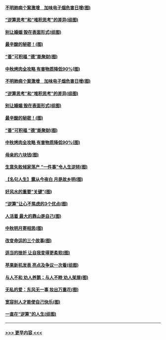 #### [不明肺病个案激增　加味电子烟危害日增(图)](../pages/p8/907307.md?t=09140755) 
#### [“逆算思考”和“堆积思考”的差异(组图)](../pages/p8/907229.md?t=09140755) 
#### [别让婚姻 毁在表面形式(组图)](../pages/p8/907118.md?t=09140755) 
#### [最辛酸的秘密！(图)](../pages/p8/906327.md?t=09140755) 
#### [“善”可积福 “德”能聚财(图)](../pages/p8/906906.md?t=09140755) 
#### [中秋烤肉全攻略 有害物质降低90%(图)](../pages/p8/907227.md?t=09140755) 
#### [不明肺病个案激增　加味电子烟危害日增(图)](../pages/p8/907307.md?t=09140755) 
#### [“逆算思考”和“堆积思考”的差异(组图)](../pages/p8/907229.md?t=09140755) 
#### [别让婚姻 毁在表面形式(组图)](../pages/p8/907118.md?t=09140755) 
#### [最辛酸的秘密！(图)](../pages/p8/906327.md?t=09140755) 
#### [“善”可积福 “德”能聚财(图)](../pages/p8/906906.md?t=09140755) 
#### [中秋烤肉全攻略 有害物质降低90%(图)](../pages/p8/907227.md?t=09140755) 
#### [母亲的六块钱(图)](../pages/p8/907107.md?t=09140755) 
#### [生意失败倾家荡产 “一件事”令人生逆转(图)](../pages/p8/907101.md?t=09140755) 
#### [【名句人生】露从今夜白 月是故乡明(图)](../pages/p8/906558.md?t=09140755) 
#### [好风水的重要“关键”(图)](../pages/p8/907087.md?t=09140755) 
#### [“逆算”让心不焦虑的3个优点(图)](../pages/p8/907070.md?t=09140755) 
#### [人活着 最大的靠山是自己(图)](../pages/p8/906329.md?t=09140755) 
#### [中秋明月寄相思(图)](../pages/p8/906932.md?t=09140755) 
#### [改变命运的三个故事(图)](../pages/p8/906257.md?t=09140755) 
#### [适当的挫折 让自我变得更柔软(图)](../pages/p8/906984.md?t=09140755) 
#### [苹果新机发表 亮点及争议一次看(组图)](../pages/p8/906967.md?t=09140755) 
#### [与人不和 劝人养鹅；与人不睦 劝人架屋(图)](../pages/p8/906905.md?t=09140755) 
#### [无私的爱：东风无一事 妆出万重花(图)](../pages/p8/906862.md?t=09140755) 
#### [宽容别人才能使自己快乐(图)](../pages/p8/906553.md?t=09140755) 
#### [一直在“逆算”的人生(组图)](../pages/p8/906796.md?t=09140755) 

----
#### [ >>> 更早内容 <<< ](../indexes/p8-earlier.md)
